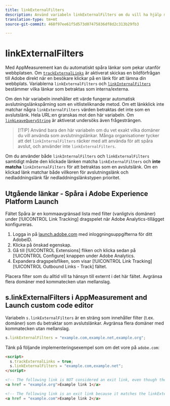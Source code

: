 ```yaml
---
title: linkExternalFilters
description: Använd variabeln linkExternalFilters om du vill ha hjälp med automatisk spårning av avslutningslänk.
translation-type: tm+mt
source-git-commit: 468f97ee61f5d573d07475836df8d2c313b29fb3

---
```



# linkExternalFilters

Med AppMeasurement kan du automatiskt spåra länkar som pekar utanför webbplatsen. Om [`trackExternalLinks`](trackexternallinks.md) är aktiverat skickas en bildförfrågan till Adobe direkt när en besökare klickar på en länk för att lämna din webbplats. Variablerna `linkExternalFilters` och [`linkInternalFilters`](linkinternalfilters.md) bestämmer vilka länkar som betraktas som interna/externa.

Om den här variabeln innehåller ett värde fungerar automatisk avslutningslänkspårning som en vitlisteliknande metod. Om ett länkklick inte matchar några `linkExternalFilters` värden betraktas det inte som en avslutslänk. Hela URL:en granskas mot den här variabeln. Om [`linkLeaveQueryString`](linkleavequerystring.md) är aktiverat undersöks även frågesträngen.

> [!TIP] Använd bara den här variabeln om du vet exakt vilka domäner du vill använda som avslutningslänkar. Många organisationer tycker att det `linkInternalFilters` räcker med att använda för att spåra avslut, och använder inte `linkExternalFilters`.

Om du använder både `linkInternalFilters` och `linkExternalFilters` samtidigt måste den klickade länken matcha `linkExternalFilters` och **inte matcha** `linkInternalFilters` för att betraktas som en avslutslänk. Om en klickad länk matchar både villkoren för avslutningslänk och nedladdningslänk får nedladdningslänkstypen prioritet.

## Utgående länkar - Spåra i Adobe Experience Platform Launch

Fältet Spåra är en kommaavgränsad lista med filter (vanligtvis domäner) under [!UICONTROL Link Tracking] dragspelet när Adobe Analytics-tillägget konfigureras.

1. Logga in på [launch.adobe.com](https://launch.adobe.com) med inloggningsuppgifterna för ditt AdobeID.
2. Klicka på önskad egenskap.
3. Gå till [!UICONTROL Extensions] fliken och klicka sedan på [!UICONTROL Configure] knappen under Adobe Analytics.
4. Expandera dragspelsfliken, som visar [!UICONTROL Link Tracking] [!UICONTROL Outbound Links - Track] fältet.

Placera filter som du alltid vill ta hänsyn till externt i det här fältet. Avgränsa flera domäner med kommatecken utan mellanslag.

## s.linkExternalFilters i AppMeasurement and Launch custom code editor

Variabeln `s.linkExternalFilters` är en sträng som innehåller filter (t.ex. domäner) som du betraktar som avslutslänkar. Avgränsa flera domäner med kommatecken utan mellanslag.

```js
s.linkExternalFilters = "example.com,example.net,example.org";
```

Tänk på följande implementeringsexempel som om det vore på `adobe.com`:

```html
<script>
  s.trackExternalLinks = true;
  s.linkExternalFilters = "example.com,example.net";
</script>

<!-- The following link is NOT considered an exit link, even though the link is outside adobe.com -->
<a href = "example.org">Example link 1</a>

<!-- The following link is an exit link because it matches the linkExternalFilters whitelist -->
<a href = "example.com">Example link 2</a>
```
